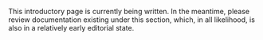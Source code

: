 This introductory page is currently being written. In the meantime, please review documentation existing under this section, which, in all likelihood, is also in a relatively early editorial state.
